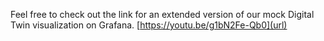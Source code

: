 Feel free to check out the link for an extended version of our mock Digital Twin visualization on Grafana.
[https://youtu.be/g1bN2Fe-Qb0](url) <pre>
